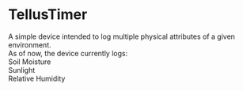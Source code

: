 
# TellusTimer
A simple device intended to log multiple physical attributes of a given environment. <br />
As of now, the device currently logs: <br />
Soil Moisture <br />
Sunlight <br />
Relative Humidity <br />
